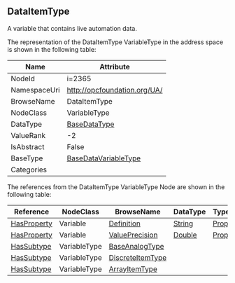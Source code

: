 <!-- objecttype -->
## DataItemType
A variable that contains live automation data.  
<!-- end of text -->
The representation of the DataItemType VariableType in the address space is shown in the following table:  

|Name|Attribute|
|---|---|
|NodeId|i=2365|
|NamespaceUri|http://opcfoundation.org/UA/|
|BrowseName|DataItemType|
|NodeClass|VariableType|
|DataType|[BaseDataType](../../DataTypes/BaseDataType/readme.md)|
|ValueRank|-2|
|IsAbstract|False|
|BaseType|[BaseDataVariableType](../../VariableTypes/BaseDataVariableType/readme.md)|
|Categories||

The references from the DataItemType VariableType Node are shown in the following table:  

|Reference|NodeClass|BrowseName|DataType|TypeDefinition|ModellingRule|
|---|---|---|---|---|---|
|[HasProperty](../../ReferenceTypes/HasProperty/readme.md)|Variable|[Definition](#Definition)|[String](../../DataTypes/String/readme.md)|[PropertyType](../../VariableTypes/PropertyType/readme.md)|[Optional](../../Objects/Optional/readme.md)|
|[HasProperty](../../ReferenceTypes/HasProperty/readme.md)|Variable|[ValuePrecision](#ValuePrecision)|[Double](../../DataTypes/Double/readme.md)|[PropertyType](../../VariableTypes/PropertyType/readme.md)|[Optional](../../Objects/Optional/readme.md)|
|[HasSubtype](../../ReferenceTypes/HasSubtype/readme.md)|VariableType|[BaseAnalogType](#BaseAnalogType)||||
|[HasSubtype](../../ReferenceTypes/HasSubtype/readme.md)|VariableType|[DiscreteItemType](#DiscreteItemType)||||
|[HasSubtype](../../ReferenceTypes/HasSubtype/readme.md)|VariableType|[ArrayItemType](#ArrayItemType)||||


